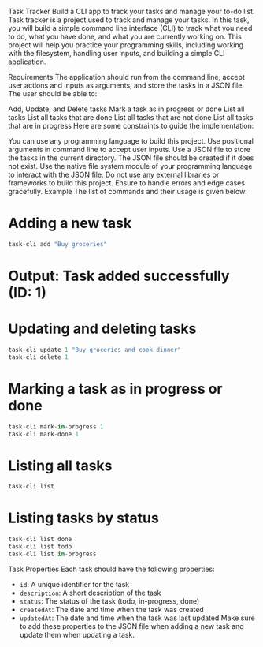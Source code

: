 Task Tracker
Build a CLI app to track your tasks and manage your to-do list.
Task tracker is a project used to track and manage your tasks. In this task, you will build a simple command line interface (CLI) to track what you need to do, what you have done, and what you are currently working on. This project will help you practice your programming skills, including working with the filesystem, handling user inputs, and building a simple CLI application.

Requirements
The application should run from the command line, accept user actions and inputs as arguments, and store the tasks in a JSON file. The user should be able to:

Add, Update, and Delete tasks
Mark a task as in progress or done
List all tasks
List all tasks that are done
List all tasks that are not done
List all tasks that are in progress
Here are some constraints to guide the implementation:

You can use any programming language to build this project.
Use positional arguments in command line to accept user inputs.
Use a JSON file to store the tasks in the current directory.
The JSON file should be created if it does not exist.
Use the native file system module of your programming language to interact with the JSON file.
Do not use any external libraries or frameworks to build this project.
Ensure to handle errors and edge cases gracefully.
Example
The list of commands and their usage is given below:

# Adding a new task
``` js
task-cli add "Buy groceries"
```
# Output: Task added successfully (ID: 1)

# Updating and deleting tasks
``` c#
task-cli update 1 "Buy groceries and cook dinner"
task-cli delete 1
```

# Marking a task as in progress or done
``` c#
task-cli mark-in-progress 1
task-cli mark-done 1
```

# Listing all tasks
``` c#
task-cli list
```

# Listing tasks by status
``` c#
task-cli list done
task-cli list todo
task-cli list in-progress
```
Task Properties
Each task should have the following properties:
- `id`: A unique identifier for the task
- `description`: A short description of the task
- `status`: The status of the task (todo, in-progress, done)
- `createdAt`: The date and time when the task was created
- `updatedAt`: The date and time when the task was last updated
Make sure to add these properties to the JSON file when adding a new task and update them when updating a task.
